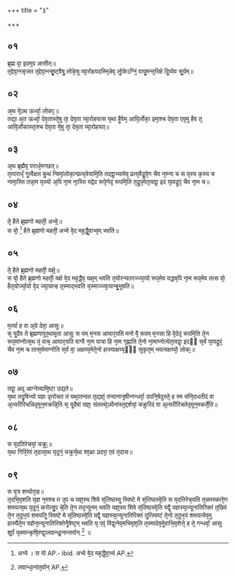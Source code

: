 +++
title = "३"

+++
## ०१
ब्र᳘ह्म वा᳘ इदम᳘ग्र आसीत्॥  
त᳘द्देवा᳘नसृजत त᳘द्देवा᳘न्त्सृॗष्ट्वैषु᳘ लोके᳘षु व्या᳘रोहयदस्मि᳘न्नेव᳘ लोॗकेऽग्निं᳘ वायु᳘मन्त᳘रिक्षे दिॗव्येव सू᳘र्यम्॥  
## ०२
अ᳘थ ये᳘ऽथ ऊर्ध्वा᳘ लोकाः᳟॥  
तद्या अ᳘त ऊर्ध्वा᳘ देव᳘तास्ते᳘षु ता᳘ देव᳘ता व्या᳘रोहयत्स य᳘था हैॗवेम᳘ आवि᳘र्लोका᳘ इमा᳘श्च देव᳘ता एव᳘मु हैव त᳘ आवि᳘र्लोकास्ता᳘श्च देव᳘ता ये᳘षु ता᳘ देव᳘ता व्या᳘रोहयत्॥  
## ०३
अ᳘थ ब्र᳘ह्मैव᳘ परार्ध᳘मगछत्॥  
त᳘त्परार्धं᳘ गॗत्वैक्षत कॗथं न्विमां᳘लोका᳘न्प्रत्य᳘वेयामि᳘ति तद्द्वा᳘भ्यामेव᳘ प्रत्य᳘वैद्रू᳘पे᳘ण चैव ना᳘म्ना च स य᳘स्य क᳘स्य च नामा᳘स्ति तन्ना᳘म य᳘स्यो अ᳘पि ना᳘म ना᳘स्ति यद्वेद रूपे᳘णेदं᳘ रूपमि᳘ति त᳘द्रूप᳘मेता᳘वद्वा᳘ इदं या᳘वद्रूपं᳘ चैव ना᳘म च॥  
## ०४
ते᳘ हैते ब्र᳘ह्मणो महती᳘ अभ्वे᳟॥  
स यो᳘ [^wbr_1] हैते ब्र᳘ह्मणो महती᳘ अभ्वे वे᳘द मह᳘द्धैॗवाभ्व᳘म् भवति॥  

[^wbr_1]: अभ्वे । स यो AP.- ibid. अभ्वे वे᳘द मह᳘द्धै᳘वा᳘भ्वं AP.

## ०५
ते᳘ हैते ब्र᳘ह्मणो महती᳘ यक्षे᳟॥  
स यो᳘ हैते ब्र᳘ह्मणो महती᳘ यक्षे वे᳘द मह᳘द्धैव᳘ यक्ष᳘म् भवति त᳘योरन्यतरज्ज्या᳘यो रूप᳘मेव यद्ध्य᳘पि ना᳘म रूप᳘मेव तत्स यो᳘ हैत᳘योर्ज्या᳘यो वे᳘द ज्या᳘यान्ह त᳘स्माद्भवति य᳘स्माज्ज्या᳘यान्बु᳘भूषति॥  
## ०६
म᳘र्त्या ह वा अ᳘ग्रे देवा᳘ आसुः॥  
स᳘ यॗदैव ते ब्र᳘ह्मणापुर᳘थामृ᳘ता आसुः स यम् म᳘नस आघार᳘यति मनो वै᳘ रूपम् म᳘नसा हि वे᳘देदं᳘ रूपमि᳘ति ते᳘न रूप᳘माप्नोत्य᳘थ यं᳘ वाच᳘ आघार᳘यति वाग्वै ना᳘म वाचा हि ना᳘म गृह्णा᳘ति ते᳘नो ना᳘माप्नोत्येता᳘वद्वा᳘ इदᳫं स᳘र्वं या᳘वद्रूपं᳘ चैव ना᳘म च तत्स᳘र्वमाप्नोति स᳘र्वं वा᳘ अक्षय्य᳘मेते᳘नो हास्याक्षय्य᳘ᳫं᳘ सुकृत᳘म् भवत्यक्षय्यो᳘ लोकः᳟॥  
## ०७
तद्वा᳘ अद᳘ आग्नेय्यामि᳘ष्टा उद्यते॥  
य᳘था तदृ᳘षिभ्यो यज्ञः प्रा᳘रोचत तं यथा᳘तन्वत त᳘द्यज्ञं᳘ तन्वानानृ᳘षीन्गन्धर्वा᳘ उपनि᳘षेदुस्ते᳘ ह स्म संनि᳘दधतीदं वा अ᳘त्यरीरिचन्निद᳘मून᳘मक्रन्नि᳘ति स᳘ यॗदैषां यज्ञः᳘ संतस्थे᳘ऽथैनांस्त᳘द्दर्शयां᳘ चक्रुरिदं वा अ᳘त्यरीरिचतेद᳘मून᳘मकर्ते᳘ति॥  
## ०८
स य᳘दतिरेचयां᳘ चक्रुः᳟॥  
य᳘था गिरि᳘रेवं त᳘दासा᳘थ य᳘दूनं᳘ चक्रुर्य᳘था श्व᳘भ्राः प्रदरा᳘ एवं त᳘दास॥  
## ०९
स य᳘त्र शम्योरा᳘ह॥  
त᳘दभि᳘मृशति य᳘ज्ञ न᳘मश्च त उ᳘प च यज्ञ᳘स्य शिवे सं᳘तिष्ठस्वॗ स्विष्टे मे सं᳘तिष्ठस्वे᳘ति स य᳘दतिरेच᳘यति त᳘न्नमस्कारे᳘ण शमयत्य᳘थ य᳘दूनं᳘ करोत्यु᳘प चे᳘ति ते᳘न तद᳘न्यूनम् भवति यज्ञ᳘स्य शिवे सं᳘तिष्ठस्वे᳘ति यद्वै᳘ यज्ञस्या᳘न्यूनातिरिक्तं त᳘छिवं ते᳘न त᳘दुभ᳘यं शमयतिॗ स्विष्टे मे सं᳘तिष्ठस्वे᳘ति यद्वै᳘ यज्ञस्या᳘न्यूनातिरिक्तं तॗत्स्विष्टं ते᳘नो त᳘दुभ᳘यं शमयत्येव᳘मु हास्यैते᳘न यज्ञेना᳘न्यूनातिरिक्तेनैॗवेष्ट᳘म् भवति य᳘ एवं᳘ विद्वा᳘नेव᳘मभिमृश᳘ति त᳘स्मादेव᳘मेॗवाभि᳘मृशेत्ते᳘ ह ते᳘ गन्धर्वा᳘ आसुः शू᳘र्पं य᳘वमान्कृषि᳘रुद्वा᳘लवान्धाॗनान्तर्वान् [^wbr_2] ॥

[^wbr_2]: लवान्धा᳘नांत᳘र्वान् AP. 
